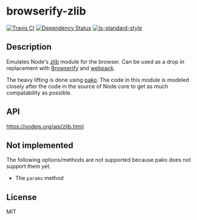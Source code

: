 # browserify-zlib

[![Travis CI](https://travis-ci.org/devongovett/browserify-zlib.svg?branch=master)](https://travis-ci.org/devongovett/browserify-zlib)
[![Dependency Status](https://david-dm.org/devongovett/browserify-zlib.svg?style=flat-square)](https://david-dm.org/devongovett/browserify-zlib) [![js-standard-style](https://img.shields.io/badge/code%20style-standard-brightgreen.svg?style=flat-square)](https://github.com/feross/standard)

## Description

Emulates Node's [zlib](https://nodejs.org/api/zlib.html) module for the browser. Can be used as a drop in replacement with [Browserify](http://browserify.org) and [webpack](http://webpack.github.io/).

The heavy lifting is done using [pako](https://github.com/nodeca/pako). The code in this module is modeled closely after the code in the source of Node core to get as much compatability as possible.

## API

https://nodejs.org/api/zlib.html

## Not implemented

The following options/methods are not supported because pako does not support them yet.

* The `params` method

## License

MIT
